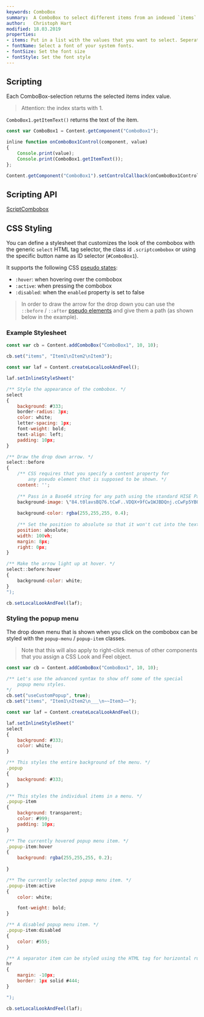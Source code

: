 ```yaml
---
keywords: ComboBox
summary:  A ComboBox to select different items from an indexed `items` list
author:   Christoph Hart
modified: 18.03.2019
properties:
- items: Put in a list with the values that you want to select. Seperate the values with a newline.
- fontName: Select a font of your system fonts. 
- fontSize: Set the font size
- fontStyle: Set the font style
---
```



## Scripting

Each ComboBox-selection returns the selected items index value. 
> Attention: the index starts with 1.

`ComboBox1.getItemText()` returns the text of the item.

```javascript
const var ComboBox1 = Content.getComponent("ComboBox1");

inline function onComboBox1Control(component, value)
{
	Console.print(value);
	Console.print(ComboBox1.getItemText());
};

Content.getComponent("ComboBox1").setControlCallback(onComboBox1Control);

```
 
## Scripting API
[ScriptCombobox](/scripting/scripting-api/scriptcombobox)

## CSS Styling

You can define a stylesheet that customizes the look of the combobox with the generic `select` HTML tag selector, the class id `.scriptcombobox` or using the specific button name as ID selector (`#ComboBox1`).

It supports the following CSS [pseudo states](/glossary/css#pseudo-states):

- `:hover`: when hovering over the combobox
- `:active`: when pressing the combobox
- `:disabled`: when the `enabled` property is set to false

> In order to draw the arrow for the drop down you can use the `::before` / `::after` [pseudo elements](/glossary/css#pseudo-elements) and give them a path (as shown below in the example).

### Example Stylesheet

```javascript
const var cb = Content.addComboBox("ComboBox1", 10, 10);

cb.set("items", "Item1\nItem2\nItem3");

const var laf = Content.createLocalLookAndFeel();

laf.setInlineStyleSheet("

/** Style the appearance of the combobox. */
select
{
	background: #333;
	border-radius: 3px;
	color: white;
	letter-spacing: 1px;
	font-weight: bold;
	text-align: left;
	padding: 10px;
}

/** Draw the drop down arrow. */
select::before
{
	/** CSS requires that you specify a content property for
	    any pseudo element that is supposed to be shown. */
	content: '';
	
	/** Pass in a Base64 string for any path using the standard HISE Path converter. */
	background-image: \"84.t0lavsBQ76.tCwF..VDQX+9fCw1WJBDQnj.cCwFp5YBQ3NhqCwly0w.QzMCcCwF..d.QTV.gCwFD6YBQpsevCwVtvsBQn.AtCwlavsBQ76.tCMVY\";
	
	background-color: rgba(255,255,255, 0.4);
	
	/** Set the position to absolute so that it won't cut into the text area. */
	position: absolute;
	width: 100vh;
	margin: 8px;
	right: 0px;
}

/** Make the arrow light up at hover. */
select::before:hover
{
	background-color: white;
}
");

cb.setLocalLookAndFeel(laf);
```

### Styling the popup menu

The drop down menu that is shown when you click on the combobox can be styled with the `popup-menu` / `popup-item` classes. 

> Note that this will also apply to right-click menus of other components that you assign a CSS Look and Feel object.


```javascript
const var cb = Content.addComboBox("ComboBox1", 10, 10);

/** Let's use the advanced syntax to show off some of the special
    popup menu styles. 
*/
cb.set("useCustomPopup", true);
cb.set("items", "Item1\nItem2\n___\n~~Item3~~");

const var laf = Content.createLocalLookAndFeel();

laf.setInlineStyleSheet("
select
{
	background: #333;
	color: white;
}

/** This styles the entire background of the menu. */
.popup
{
	background: #333;
}

/** This styles the individual items in a menu. */
.popup-item
{
	background: transparent;
	color: #999;
	padding: 10px;
}

/** The currently hovered popup menu item. */
.popup-item:hover
{
	background: rgba(255,255,255, 0.2);
	
}

/** The currently selected popup menu item. */
.popup-item:active
{
	color: white;

	font-weight: bold;
}

/** A disabled popup menu item. */
.popup-item:disabled
{
	color: #555;
}

/** A separator item can be styled using the HTML tag for horizontal rulers. */
hr
{
	margin: -10px;
	border: 1px solid #444;
}

");

cb.setLocalLookAndFeel(laf);
```



